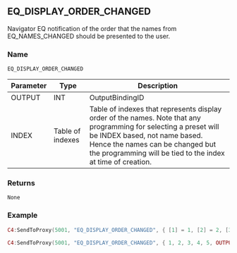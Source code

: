 ## EQ\_DISPLAY\_ORDER\_CHANGED

Navigator EQ notification of the order that the names from EQ\_NAMES\_CHANGED should be presented to the user.


### Name

`EQ_DISPLAY_ORDER_CHANGED`


| Parameter | Type             | Description                                                                                                                                                                                                                                            |
| --------- | ---------------- | ------------------------------------------------------------------------------------------------------------------------------------------------------------------------------------------------------------------------------------------------------ |
| OUTPUT    | INT              | OutputBindingID                                                                                                                                                                                                                                        |
| INDEX     | Table of indexes | Table of indexes that represents display order of the names.  Note that any programming for selecting a preset will be INDEX based, not name based.  Hence the names can be changed but the programming will be tied to the index at time of creation. |


### Returns

`None`


### Example

```lua
C4:SendToProxy(5001, "EQ_DISPLAY_ORDER_CHANGED", {​​​​​​​ [1] = 1, [2] = 2, [3] = 3, [4] = 4, [5] = 5, OUTPUT = "4002" }​​​​​​​, "NOTIFY")

C4:SendToProxy(5001, "EQ_DISPLAY_ORDER_CHANGED", {​​​​​​​ 1, 2, 3, 4, 5, OUTPUT = "4002" }​​​​​​​, "NOTIFY")
```


